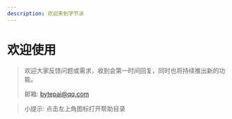 ```yaml
---
description: 欢迎来到字节派
---
```


# 欢迎使用

> 欢迎大家反馈问题或需求，收到会第一时间回复，同时也将持续推出新的功能。
>
> 邮箱:   bytepai@qq.com

> 小提示: 点击左上角图标打开帮助目录

